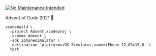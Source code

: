 [![No Maintenance Intended](https://img.shields.io/maintenance/yes/2022)]([http://unmaintained.tech/](https://img.shields.io/maintenance/yes/2022))

Advent of Code 2021 🎄

```
xcodebuild \
  -project Advent.xcodeproj \
  -scheme Advent \
  -sdk iphonesimulator \
  -destination 'platform=iOS Simulator,name=iPhone 12,OS=15.0' \
  test
```
